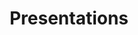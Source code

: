 ---
title: Presentations
parent: events
order: 3
sitemap:
  priority: 1
  changefreq: 'weekly'

sections:

   - file: presentations
     layout: text

---